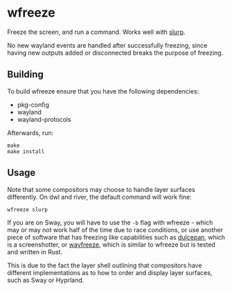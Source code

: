 # wfreeze

Freeze the screen, and run a command. Works well with [slurp].

No new wayland events are handled after successfully freezing, since
having new outputs added or disconnected breaks the purpose of freezing.

## Building

To build wfreeze ensure that you have the following dependencies:

* pkg-config
* wayland
* wayland-protocols

Afterwards, run:
```
make
make install
```

## Usage

Note that some compositors may choose to handle layer surfaces differently.
On dwl and river, the default command will work fine:

```sh
wfreeze slurp
```

If you are on Sway, you will have to use the `-b` flag with wfreeze - which
may or may not work half of the time due to race conditions, or use
another piece of software that has freezing like capabilities such as [dulcepan],
which is a screenshotter, or [wayfreeze], which is similar to wfreeze but is
tested and written in Rust.

This is due to the fact the layer shell outlining that compositors have different
implementations as to how to order and display layer surfaces, such as Sway or Hyprland.

[slurp]: https://github.com/emersion/slurp
[dulcepan]: https://codeberg.org/vyivel/dulcepan
[wayfreeze]: https://github.com/Jappie3/wayfreeze
